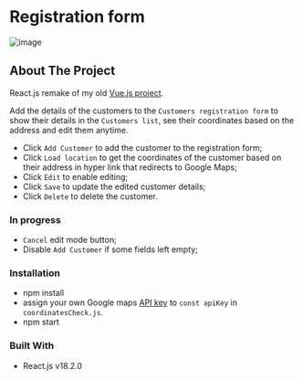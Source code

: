 # Registration form

![image](https://user-images.githubusercontent.com/58663418/176723934-12cc132f-b889-4747-971b-672289820016.png)

## About The Project

React.js remake of my old [Vue.js project](https://github.com/Vidmapps/Registration-form).

Add the details of the customers to the `Customers registration form` to show their details in the `Customers list`, see their coordinates based on the address and edit them anytime.

- Click `Add Customer` to add the customer to the registration form;
- Click `Load location` to get the coordinates of the customer based on their address in hyper link that redirects to Google Maps;
- Click `Edit` to enable editing;
- Click `Save` to update the edited customer details;
- Click `Delete` to delete the customer.

### In progress

- `Cancel` edit mode button;
- Disable `Add Customer` if some fields left empty;

### Installation

- npm install
- assign your own Google maps [API key](https://developers.google.com/maps/documentation/javascript/get-api-key) to `const apiKey` in `coordinatesCheck.js`.
- npm start

### Built With

- React.js v18.2.0
